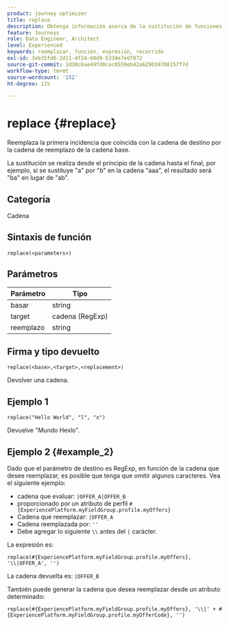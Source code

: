 ```yaml
---
product: journey optimizer
title: replace
description: Obtenga información acerca de la sustitución de funciones
feature: Journeys
role: Data Engineer, Architect
level: Experienced
keywords: reemplazar, función, expresión, recorrido
exl-id: 3eb35fd6-2d11-4f24-b0d9-5334e7ed7872
source-git-commit: 1d30c6ae49fd0cac0559eb42a629b59708157f7d
workflow-type: tm+mt
source-wordcount: '152'
ht-degree: 11%

---
```


# replace {#replace}

Reemplaza la primera incidencia que coincida con la cadena de destino por la cadena de reemplazo de la cadena base.

La sustitución se realiza desde el principio de la cadena hasta el final, por ejemplo, si se sustituye &quot;a&quot; por &quot;b&quot; en la cadena &quot;aaa&quot;, el resultado será &quot;ba&quot; en lugar de &quot;ab&quot;.

## Categoría

Cadena

## Sintaxis de función

`replace(<parameters>)`

## Parámetros

| Parámetro | Tipo |
|-----------|--------------|
| basar | string |
| target | cadena (RegExp) |
| reemplazo | string |

## Firma y tipo devuelto

`replace(<base>,<target>,<replacement>)`

Devolver una cadena.

## Ejemplo 1

`replace("Hello World", "l", "x")`

Devuelve &quot;Mundo Hexlo&quot;.

## Ejemplo 2 {#example_2}

Dado que el parámetro de destino es RegExp, en función de la cadena que desee reemplazar, es posible que tenga que omitir algunos caracteres. Vea el siguiente ejemplo:

* cadena que evaluar: `|OFFER_A|OFFER_B`
* proporcionado por un atributo de perfil `#{ExperiencePlatform.myFieldGroup.profile.myOffers}`
* Cadena que reemplazar: `|OFFER_A`
* Cadena reemplazada por: `''`
* Debe agregar lo siguiente `\\` antes del `|` carácter.

La expresión es:

`replace(#{ExperiencePlatform.myFieldGroup.profile.myOffers}, '\\|OFFER_A', '')`

La cadena devuelta es: `|OFFER_B`

También puede generar la cadena que desea reemplazar desde un atributo determinado:

`replace(#{ExperiencePlatform.myFieldGroup.profile.myOffers}, '\\|' + #{ExperiencePlatform.myFieldGroup.profile.myOfferCode}, '')`
